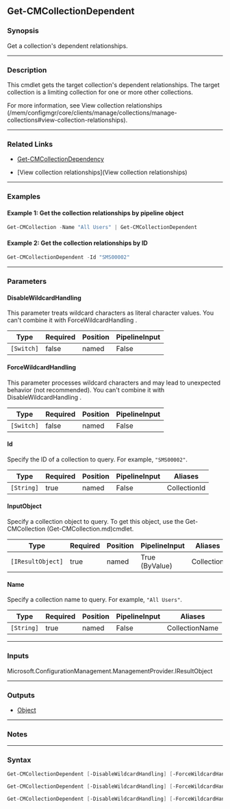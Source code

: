 Get-CMCollectionDependent
-------------------------




### Synopsis
Get a collection's dependent relationships.



---


### Description

This cmdlet gets the target collection's dependent relationships. The target collection is a limiting collection for one or more other collections.



For more information, see View collection relationships (/mem/configmgr/core/clients/manage/collections/manage-collections#view-collection-relationships).



---


### Related Links
* [Get-CMCollectionDependency](Get-CMCollectionDependency)



* [View collection relationships](View collection relationships)





---


### Examples
#### Example 1: Get the collection relationships by pipeline object
```PowerShell
Get-CMCollection -Name "All Users" | Get-CMCollectionDependent
```

#### Example 2: Get the collection relationships by ID
```PowerShell
Get-CMCollectionDependent -Id "SMS00002"
```



---


### Parameters
#### **DisableWildcardHandling**

This parameter treats wildcard characters as literal character values. You can't combine it with ForceWildcardHandling .






|Type      |Required|Position|PipelineInput|
|----------|--------|--------|-------------|
|`[Switch]`|false   |named   |False        |



#### **ForceWildcardHandling**

This parameter processes wildcard characters and may lead to unexpected behavior (not recommended). You can't combine it with DisableWildcardHandling .






|Type      |Required|Position|PipelineInput|
|----------|--------|--------|-------------|
|`[Switch]`|false   |named   |False        |



#### **Id**

Specify the ID of a collection to query. For example, `"SMS00002"`.






|Type      |Required|Position|PipelineInput|Aliases     |
|----------|--------|--------|-------------|------------|
|`[String]`|true    |named   |False        |CollectionId|



#### **InputObject**

Specify a collection object to query. To get this object, use the Get-CMCollection (Get-CMCollection.md)cmdlet.






|Type             |Required|Position|PipelineInput |Aliases   |
|-----------------|--------|--------|--------------|----------|
|`[IResultObject]`|true    |named   |True (ByValue)|Collection|



#### **Name**

Specify a collection name to query. For example, `"All Users"`.






|Type      |Required|Position|PipelineInput|Aliases       |
|----------|--------|--------|-------------|--------------|
|`[String]`|true    |named   |False        |CollectionName|





---


### Inputs
Microsoft.ConfigurationManagement.ManagementProvider.IResultObject





---


### Outputs
* [Object](https://learn.microsoft.com/en-us/dotnet/api/System.Object)






---


### Notes




---


### Syntax
```PowerShell
Get-CMCollectionDependent [-DisableWildcardHandling] [-ForceWildcardHandling] -Id <String> [<CommonParameters>]
```
```PowerShell
Get-CMCollectionDependent [-DisableWildcardHandling] [-ForceWildcardHandling] -InputObject <IResultObject> [<CommonParameters>]
```
```PowerShell
Get-CMCollectionDependent [-DisableWildcardHandling] [-ForceWildcardHandling] -Name <String> [<CommonParameters>]
```
